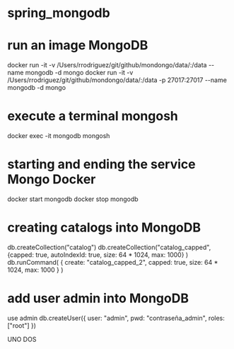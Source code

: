 # spring_mongodb

# run an image MongoDB
docker run -it -v /Users/rrodriguez/git/github/mondongo/data/:/data --name mongodb -d mongo
docker run -it -v /Users/rrodriguez/git/github/mondongo/data/:/data -p 27017:27017 --name mongodb -d mongo

# execute a terminal mongosh
docker exec -it mongodb mongosh

# starting and ending the service Mongo Docker
docker start mongodb
docker stop mongodb

# creating catalogs into MongoDB
db.createCollection("catalog")
db.createCollection("catalog_capped",{capped: true, autoIndexId: true, size: 64 * 1024, max: 1000} )
db.runCommand( { create: "catalog_capped_2", capped: true, size: 64 * 1024, max: 1000 } )

# add user admin into MongoDB
use admin
db.createUser({
  user: "admin",
  pwd: "contraseña_admin",
  roles: ["root"]
})

UNO
DOS
